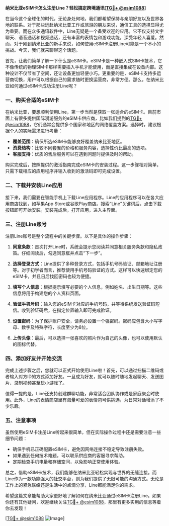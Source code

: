 **纳米比亚eSIM卡怎么注册Line？轻松搞定跨境通讯[[TG💪+ @esim1088](https://t.me/s/esim1088)]**

在当今这个全球化的时代，无论身处何地，我们都希望保持与亲朋好友以及世界各地的联系。对于那些远赴纳米比亚工作或旅游的朋友来说，通信工具的选择显得尤为重要。而在众多通讯软件中，Line无疑是一个备受欢迎的应用。它不仅支持文字聊天、语音通话和视频通话，还有丰富的表情包和游戏功能，深受年轻人喜爱。然而，对于刚到纳米比亚的新手来说，如何使用eSIM卡注册Line可能是一个不小的挑战。今天，我们就来聊聊这个话题。

首先，让我们简单了解一下什么是eSIM卡。eSIM卡是一种嵌入式SIM卡技术，它不像传统的物理SIM卡那样需要插入手机才能使用，而是直接集成在设备内部。这种设计不仅节省了空间，还让设备更加轻便小巧。更重要的是，eSIM卡支持多运营商切换，用户可以根据自己的需求随时更换运营商，非常方便。那么，在纳米比亚如何通过eSIM卡成功注册Line呢？

### 一、购买合适的eSIM卡

在纳米比亚，要想顺利使用Line，第一步当然是获取一张适合的eSIM卡。目前市面上有很多提供国际漫游服务的eSIM卡供应商，比如我们提到的[TG💪+ @esim1088](https://t.me/s/esim1088)，它们通常会提供多个国家和地区的网络覆盖方案。选择时，建议根据个人的实际需求进行考量：

- **覆盖范围**：确保所选eSIM卡能够良好覆盖纳米比亚地区。
- **资费结构**：比较不同套餐的价格和服务内容，选择性价比最高的选项。
- **客服支持**：优质的售后服务可以在遇到问题时提供及时的帮助。

购买完成后，按照提供的激活指南完成eSIM卡的安装过程。这一步骤相对简单，只需下载相应的应用程序并输入收到的激活码即可完成设置。

### 二、下载并安装Line应用

接下来，我们需要在智能手机上下载Line应用程序。Line的应用程序可以在各大应用商店找到，如苹果App Store或谷歌Play商店。搜索“Line”关键词后，点击下载按钮即可开始安装。安装完成后，打开应用，进入主界面。

### 三、注册Line账号

注册Line账号是整个流程中的关键步骤。以下是具体的操作步骤：

1. **同意条款**：首次打开Line时，系统会提示您阅读并同意相关服务条款和隐私政策。仔细阅读后，勾选同意框并点击“下一步”。

2. **选择登录方式**：Line提供了多种登录方式，包括手机号码验证、邮箱地址注册等。对于初学者而言，推荐使用手机号码验证的方式。这样可以快速绑定您的eSIM卡，并且日后找回密码也较为便捷。

3. **填写个人信息**：根据提示填写必要的个人信息，例如姓名、出生日期等。这些信息将用于构建您的个人资料页面。

4. **验证手机号码**：输入您的eSIM卡对应的手机号码，并等待系统发送验证码短信。收到验证码后，在指定位置输入即可完成验证。

5. **设置密码**：为了保护账户安全，请务必设置一个强密码。密码应包含大小写字母、数字及特殊字符，长度至少为8位。

6. **上传头像**：最后，可以选择一张喜欢的照片作为自己的头像，也可以使用默认的图标代替。

### 四、添加好友并开始交流

完成上述步骤之后，您就可以正式开始使用Line啦！首先，可以通过扫描二维码或者输入对方ID的方式添加好友。一旦成为好友，就可以随时随地发起聊天、发送图片、录制视频甚至玩小游戏了。

值得一提的是，Line还支持创建群聊功能，非常适合团队协作或是家庭聚会时使用。此外，Line的表情商店里有海量可爱的表情包可供挑选，为日常对话增添了不少乐趣。

### 五、注意事项

虽然使用eSIM卡注册Line听起来很简单，但在实际操作过程中还是需要注意一些细节问题：

- 确保手机已正确配置eSIM卡，避免因网络连接不稳定导致注册失败。
- 如果遇到任何技术难题，可以联系供应商的客服寻求帮助。
- 定期检查手机电量和存储空间，以免影响正常使用体验。

总之，借助eSIM卡技术，我们能够在纳米比亚轻松实现与世界的无缝连接。而Line作为一款功能强大的社交平台，则为我们提供了无限可能的沟通方式。无论是工作上的紧急联络还是生活中的点滴分享，Line都能满足你的需求。

希望这篇文章能帮助大家更好地了解如何在纳米比亚通过eSIM卡注册Line。如果你还有其他疑问，欢迎继续关注[TG💪+ @esim1088](https://t.me/s/esim1088)，那里有更多实用的信息等着你去发现！

[[TG💪+ @esim1088](https://t.me/s/esim1088) ![Image](https://i.postimg.cc/4NQfJmqS/Snipaste-2025-05-13-00-14-12.png)]